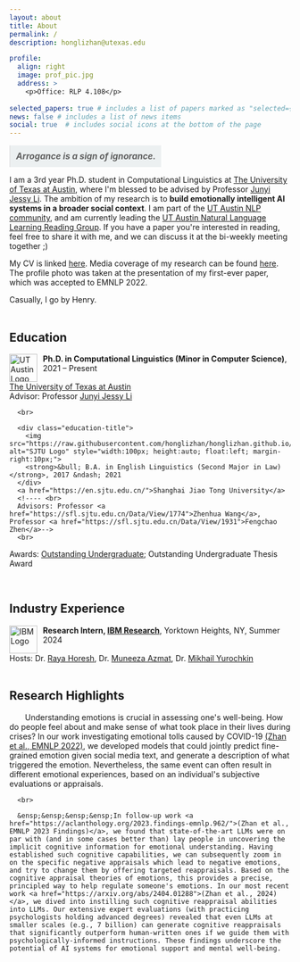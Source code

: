 ```yaml
---
layout: about
title: About
permalink: /
description: honglizhan@utexas.edu

profile:
  align: right
  image: prof_pic.jpg
  address: >
    <p>Office: RLP 4.108</p>
    
selected_papers: true # includes a list of papers marked as "selected={true}"
news: false # includes a list of news items
social: true  # includes social icons at the bottom of the page
---
```


<blockquote style="display: inline-block; margin: 0; padding: 10px; background-color: #ecf0f1; font-style: italic; font-size: 1.1em;"><strong><em>Arrogance is a sign of ignorance.</em></strong></blockquote>

I am a 3rd year Ph.D. student in Computational Linguistics at <a href="https://www.utexas.edu/">The University of Texas at Austin</a>, where I'm blessed to be advised by Professor <a href="https://jessyli.com/">Junyi Jessy Li</a>. The ambition of my research is to <strong>build emotionally intelligent AI systems in a broader social context</strong>. I am part of the <a href="https://www.nlp.utexas.edu/">UT Austin NLP community</a>, and am currently leading the <a href="https://honglizhan.github.io/NLL/">UT Austin Natural Language Learning Reading Group</a>. If you have a paper you're interested in reading, feel free to share it with me, and we can discuss it at the bi-weekly meeting together ;)


<!---- <a href="https://asol.ling.utexas.edu/">Associated Students of Linguistics</a> I received my B.A. in English (Linguistics) as an outstanding graduate from <a href="https://en.sjtu.edu.cn/">Shanghai Jiao Tong University</a> in 2021. During my undergraduate studies there, I was very fortunate to be guided academically by wonderful professors including Professor <a href="https://sfl.sjtu.edu.cn/Data/View/1814">Xinchao Guan</a>, Professor <a href="https://sfl.sjtu.edu.cn/Data/View/1774">Zhenhua Wang</a>, and Professor <a href="https://sfl.sjtu.edu.cn/Data/View/1931">Fengchao Zhen</a>.

You can find my CV [here](https://honglizhan.github.io/assets/pdf/CV.pdf).-->

My CV is linked [here](https://honglizhan.github.io/assets/pdf/CV.pdf). Media coverage of my research can be found [here](https://honglizhan.github.io/media_coverage/). The profile photo was taken at the presentation of my first-ever paper, which was accepted to EMNLP 2022.

Casually, I go by Henry.<br/><br/>

<!---- I'm also a cellist since 4 years old. In my free time, I like to practice the cello and play golf. You can find more details about my cello journey [here](https://honglizhan.github.io/life/). I write diaries [here](https://honglizhan.github.io/Hongli_Diaries/).-->

<!---- My advisor calls me a tweet pro :P-->

<div class="education">
  <h2>Education</h2>
      <div class="education-title">
        <img src="https://raw.githubusercontent.com/honglizhan/honglizhan.github.io/master/assets/img/University_of_Texas_at_Austin_logo.svg" alt="UT Austin Logo" style="width:50px; height:auto; float:left; margin-right:10px;">
        <strong>Ph.D. in Computational Linguistics (Minor in Computer Science)</strong>, 2021 &ndash; Present
      </div>
      <a href="https://www.utexas.edu/">The University of Texas at Austin</a>
      <br>
      Advisor: Professor <a href="https://jessyli.com/">Junyi Jessy Li</a>

      <br>
      
      <div class="education-title">
        <img src="https://raw.githubusercontent.com/honglizhan/honglizhan.github.io/master/assets/img/sjtu_banner_red.svg" alt="SJTU Logo" style="width:100px; height:auto; float:left; margin-right:10px;">
        <strong>&bull; B.A. in English Linguistics (Second Major in Law)</strong>, 2017 &ndash; 2021
      </div>
      <a href="https://en.sjtu.edu.cn/">Shanghai Jiao Tong University</a>
      <!---- <br>
      Advisors: Professor <a href="https://sfl.sjtu.edu.cn/Data/View/1774">Zhenhua Wang</a>, Professor <a href="https://sfl.sjtu.edu.cn/Data/View/1931">Fengchao Zhen</a>-->
      <br>
  Awards: <a href="https://sfl.sjtu.edu.cn/Data/View/5045">Outstanding Undergraduate</a>; Outstanding Undergraduate Thesis Award
</div>

<br/>

<div class="education">
  <h2>Industry Experience</h2>
      <div class="education-title">
        <img src="https://upload.wikimedia.org/wikipedia/commons/5/51/IBM_logo.svg" alt="IBM Logo" style="width:50px; height:auto; float:left; margin-right:10px;">
        <strong>Research Intern, <a href="https://research.ibm.com/">IBM Research</a></strong>, Yorktown Heights, NY, Summer 2024
      </div>
      Hosts: Dr. <a href="https://www.linkedin.com/in/raya-horesh/">Raya Horesh</a>, Dr. <a href="https://www.linkedin.com/in/muneeza-azmat-b4702851">Muneeza Azmat</a>, Dr. <a href="https://moonfolk.github.io/">Mikhail Yurochkin</a>
</div>


<br/>

<div class="education">
  <h2>Research Highlights</h2>
      &ensp;&ensp;&ensp;&ensp;Understanding emotions is crucial in assessing one's well-being. How do people feel about and make sense of what took place in their lives during crises? In our work investigating emotional tolls caused by COVID-19 <a href="https://aclanthology.org/2022.emnlp-main.642/">(Zhan et al., EMNLP 2022)</a>, we developed models that could jointly predict fine-grained emotion given social media text, and generate a description of what triggered the emotion. Nevertheless, the same event can often result in different emotional experiences, based on an individual's subjective evaluations or appraisals.

      <br>

      &ensp;&ensp;&ensp;&ensp;In follow-up work <a href="https://aclanthology.org/2023.findings-emnlp.962/">(Zhan et al., EMNLP 2023 Findings)</a>, we found that state-of-the-art LLMs were on par with (and in some cases better than) lay people in uncovering the implicit cognitive information for emotional understanding. Having established such cognitive capabilities, we can subsequently zoom in on the specific negative appraisals which lead to negative emotions, and try to change them by offering targeted reappraisals. Based on the cognitive appraisal theories of emotions, this provides a precise, principled way to help regulate someone's emotions. In our most recent work <a href="https://arxiv.org/abs/2404.01288">(Zhan et al., 2024)</a>, we dived into instilling such cognitive reappraisal abilities into LLMs. Our extensive expert evaluations (with practicing psychologists holding advanced degrees) revealed that even LLMs at smaller scales (e.g., 7 billion) can generate cognitive reappraisals that significantly outperform human-written ones if we guide them with psychologically-informed instructions. These findings underscore the potential of AI systems for emotional support and mental well-being.
</div>


<style>
  .education strong {
    font-weight: bold;
  }
  .education-title {
    overflow: auto;
  }
  .education-title:first-of-type {
  margin-top: 15px; /* or adjust the value to your desired distance */
  }
  .education-title:nth-of-type(2) {
  margin-top: 10px; /* or adjust the value to your desired distance */
  }
</style>
